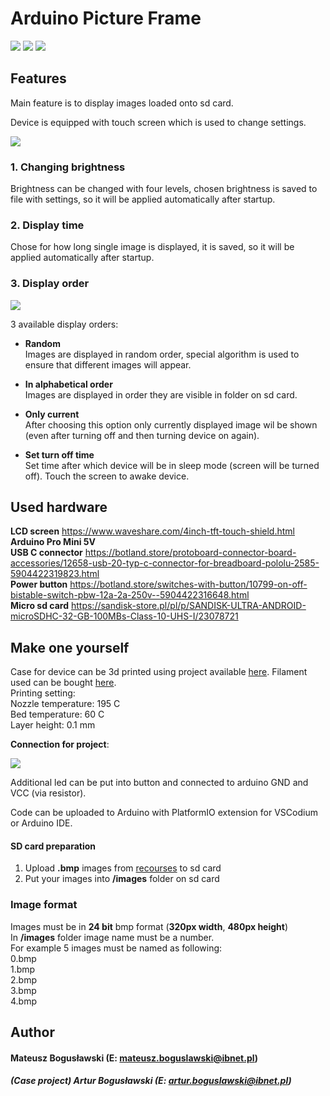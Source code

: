 # Arduino Picture Frame

![](./doc/front.jpeg)
![](./doc/side.jpeg)
![](./doc/back.jpeg)

## Features

Main feature is to display images loaded onto sd card.

Device is equipped with touch screen which is used to change settings.

![](./recources/ui%20images/m.bmp)


### 1. Changing brightness

Brightness can be changed with four levels, chosen brightness is saved to file with settings, so it will be applied automatically after startup.

### 2. Display time

Chose for how long single image is displayed, it is saved, so it will be applied automatically after startup.

### 3. Display order

![](./recources/ui%20images/o.bmp)

3 available display orders:
- **Random** \
Images are displayed in random order, special algorithm is used to ensure that different images will appear.

- **In alphabetical order** \
Images are displayed in order they are visible in folder on sd card.

- **Only current** \
After choosing this option only currently displayed image wil be shown (even after turning off and then turning device on again).

- **Set turn off time** \
Set time after which device will be in sleep mode (screen will be turned off). Touch the screen to awake device.

## Used hardware

**LCD screen** https://www.waveshare.com/4inch-tft-touch-shield.html \
**Arduino Pro Mini 5V** \
**USB C connector** https://botland.store/protoboard-connector-board-accessories/12658-usb-20-typ-c-connector-for-breadboard-pololu-2585-5904422319823.html \
**Power button** https://botland.store/switches-with-button/10799-on-off-bistable-switch-pbw-12a-2a-250v--5904422316648.html  
**Micro sd card** https://sandisk-store.pl/pl/p/SANDISK-ULTRA-ANDROID-microSDHC-32-GB-100MBs-Class-10-UHS-I/23078721

## Make one yourself

Case for device can be 3d printed using project available [here](./recources/case%203D%20print%20files/). Filament used can be bought [here](https://print-me.pl/sklep/produkty/hobby-design/pla/advanced-matt-pla/advanced-matt-pla-black-200g/).  
Printing setting:  
Nozzle temperature: 195 C  
Bed temperature: 60 C  
Layer height: 0.1 mm



**Connection for project**:

![](./doc/circuit.jpg)

Additional led can be put into button and connected to arduino GND and VCC (via resistor).

Code can be uploaded to Arduino with PlatformIO extension for VSCodium or Arduino IDE.

#### SD card preparation

1. Upload **.bmp** images from [recourses](./recources/ui%20images/) to sd card
2. Put your images into **/images** folder on sd card

### Image format

Images must be in **24 bit** bmp format (**320px width**, **480px height**) \
In **/images** folder image name must be a number. \
For example 5 images must be named as following: \
0.bmp \
1.bmp \
2.bmp \
3.bmp \
4.bmp

## Author
#### Mateusz Bogusławski (E: mateusz.boguslawski@ibnet.pl)
##### (Case project) Artur Bogusławski (E: artur.boguslawski@ibnet.pl)
